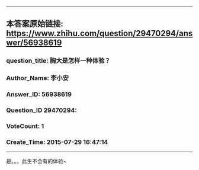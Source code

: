 ----------------------------------------
## 本答案原始链接: https://www.zhihu.com/question/29470294/answer/56938619
### question_title: 胸大是怎样一种体验？
### Author_Name: 李小安
### Answer_ID: 56938619
### Question_ID 29470294: 
### VoteCount: 1
### Create_Time: 2015-07-29 16:47:14
----------------------------------------
是。。。此生不会有的体验~

